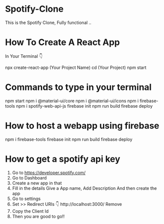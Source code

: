 # Spotify-Clone
This is the Spotify Clone, Fully functional ..

# How To Create A React App
In Your Terminal 👇

npx create-react-app (Your Project Name)
cd (Your Project)
npm start

# Commands to type in your terminal
npm start
npm i @material-ui/core
npm i @material-ui/icons
npm i firebase-tools
npm i spotify-web-api-js
firebase init
npm run build
firebase deploy

# How to host a webapp using firebase
npm i firebase-tools
firebase init
npm run build
firebase deploy

# How to get a spotify api key
1. Go to https://developer.spotify.com/
2. Go to Dashboard
3. Create a new app in that
4. Fill in the details Give a App name, Add Description And then create the app
5. Go to settings
6.  Set >> Redirect URIs 👇
http://localhost:3000/ Remove
7. Copy the Client Id 
8. Then you are good to go!!

